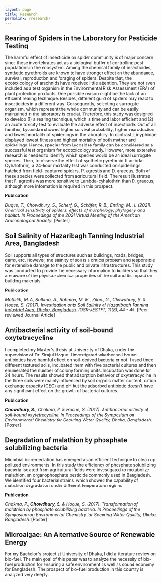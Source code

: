 ```yaml
---
layout: page
title: Research
permalink: /research/
---
```


## Rearing of Spiders in the Laboratory for Pesticide Testing

The harmful effect of insecticide on spider community is of major concern since these invertebrates act
as a biological buffer of controlling pest populations in the ecosystem. Among the chemical family of
insecticides, synthetic pyrethroids are known to have stronger effect on the abundance, survival,
reproduction and foraging of spiders. Despite that, the ecotoxicology of arachnids have received little
attention. They are not even included as a test organism in the Environmental Risk Assessment (ERA) of
plant protection products. One possible reason might be the lack of an efficient rearing technique.
Besides, different guild of spiders may react to insecticides in a different way. Consequently, selecting a
surrogate organism, which represent the whole community and can be easily maintained in the
laboratory is crucial. Therefore, this study was designed to develop (1) a rearing technique, which is time
and labor efficient and (2) an acute toxicity test to evaluate the adverse effect of insecticide. Out of all
families, Lycosidae showed higher survival probability, higher reproduction and lowest mortality of spiderlings in the laboratory. In contrast, Linyphiidae displayed lowest fitness and highest mortality of
both mother and spiderlings. Hence, species from Lycosidae family can be considered as a successful
test organism for ecotoxicology study. However, more extensive research is needed to identify which
species would be an ideal surrogate species. Then, to observe the effect of synthetic pyrethroid
(Lambda-Cyhalothrin), a 24-hour mortality test was conducted on spiderlings hatched from field-
captured spiders, P. agrestis and D. graecus. Both of these species were collected from agricultural field.
The result illustrates that P. agrestis was more sensitive to Lambda-cyhalothrin than D. graecus,
although more information is required in this prospect.

**Publication:**

*Duque, T., Chowdhury, S., Scherf, G., Schäfer, R. B., Entling, M. H. (2021). Chemical sensitivity of spiders:
effects of morphology, phylogeny and habitat. In Proceedings of the 2021 Virtual Meeting of the
American Arachnological Society.* [Poster]

## Soil Salinity of Hazaribagh Tanning Industrial Area, Bangladesh

Soil supports all types of structures such as buildings, roads, bridges, dams, etc. However, the salinity of
soil is a critical problem and responsible for extensible damage to the public and private infrastructures.
This study was conducted to provide the necessary information to builders so that they are aware of the
physico-chemical properties of the soil and its impact on building materials.

**Publication:**

*Mottalib, M. A, Sultana, A., Rahman, M. M., Zilani, G., Chowdhury, S. &amp; Hoque, S. (2017). [Investigation
onto Soil Salinity of Hazaribagh Tanning Industrial Area, Dhaka, Bangladesh](https://www.iosrjournals.org/iosr-jestft/papers/vol11-issue%208/Version-2/F1108024449.pdf). IOSR-JESTFT, 11(8), 44 - 49.*
[Peer-reviewed Journal Article]

## Antibacterial activity of soil-bound oxytetracycline
 
I completed my Master&#39;s thesis at University of Dhaka, under the supervision of Dr. Sirajul Hoque. I
investigated whether soil bound antibiotics have harmful effect on soil-derived bacteria or not. I used
three different textured soils, incubated them with five bacterial cultures and then enumerated the
number of colony forming units. Incubation was done for 24 hours. The results showed that adsorption
behavior of oxytetracycline in the three soils were mainly influenced by soil organic matter content,
cation exchange capacity (CEC) and pH but the adsorbed antibiotic doesn’t have any significant effect on
the growth of bacterial cultures.
 
**Publication:**

***Chowdhury, S.**, Chakma, P. &amp; Hoque, S. (2017). Antibacterial activity of soil-bound oxytetracycline. In
Proceedings of the Symposium on Environmental Chemistry for Securing Water Quality, Dhaka,
Bangladesh.* [Poster]

## Degradation of malathion by phosphate solubilizing bacteria

Microbial bioremediation has emerged as an efficient technique to clean up polluted environments. In
this study the efficiency of phosphate solubilizing bacteria isolated from agricultural fields were
investigated to metabolize malathion, an organophosphate pesticide commonly used in Bangladesh. We identified four bacterial strains, which showed the capability of malathion degradation under different
temperature regime.
 
**Publication:**

*Chakma, P., **Chowdhury, S.** &amp; Hoque, S. (2017). Transformation of malathion by phosphate solubilizing
bacteria. In Proceedings of the Symposium on Environmental Chemistry for Securing Water Quality,
Dhaka, Bangladesh.* [Poster]

## Microalgae: An Alternative Source of Renewable Energy

For my Bachelor&#39;s project at University of Dhaka, I did a literature review on bio-fuel. The main goal of
this paper was to analyze the necessity of bio-fuel production for ensuring a safe environment as well as
sound economy for Bangladesh. The prospect of bio-fuel production in this country is analyzed very
deeply.